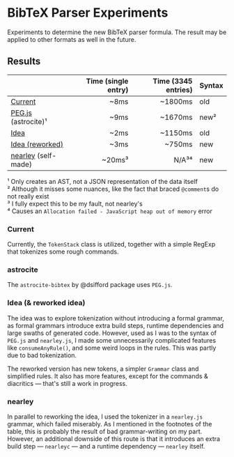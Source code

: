 # BibTeX Parser Experiments

Experiments to determine the new BibTeX parser formula. The result may be applied
to other formats as well in the future.

## Results

|                                       | Time (single entry) | Time (3345 entries) | Syntax |
|---------------------------------------|--------------------:|--------------------:|--------|
| [Current](/src/current)               |                ~8ms |             ~1800ms | old    |
| [PEG.js](/src/astrocite) (astrocite)¹ |                ~9ms |             ~1670ms | new²   |
| [Idea](/src/idea)                     |                ~2ms |             ~1150ms | old    |
| [Idea (reworked)](/src/idea-reworked) |                ~3ms |              ~750ms | new    |
| [nearley](/src/nearley) (self-made)   |              ~20ms³ |               N/A³⁴ | new    |

¹ Only creates an AST, not a JSON representation of the data itself  
² Although it misses some nuances, like the fact that braced `@comment`s do not really exist  
³ I fully expect this to be my fault, not nearley's  
⁴ Causes an `Allocation failed - JavaScript heap out of memory` error  

### Current

Currently, the `TokenStack` class is utilized, together with a simple RegExp that
tokenizes some rough commands.

### astrocite

The `astrocite-bibtex` by @dsifford package uses `PEG.js`.

### Idea (& reworked idea)

The idea was to explore tokenization without introducing a formal grammar, as
formal grammars introduce extra build steps, runtime dependencies and large swaths
of generated code. However, used as I was to the syntax of `PEG.js` and `nearley.js`,
I made some unnecessarily complicated features like `consumeAnyRule()`, and some
weird loops in the rules. This was partly due to bad tokenization.

The reworked version has new tokens, a simpler `Grammar` class and simplified
rules. It also has more features, except for the commands & diacritics — that's
still a work in progress.

### nearley

In parallel to reworking the idea, I used the tokenizer in a `nearley.js` grammar,
which failed miserably. As I mentioned in the footnotes of the table, this is
probably the result of bad grammar-writing on my part. However, an additional
downside of this route is that it introduces an extra build step — `nearleyc` —
and a runtime dependency — `nearley` itself.

